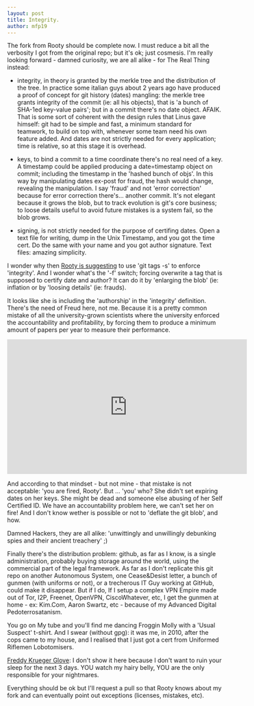 ```yaml
---
layout: post
title: Integrity.
author: mfp19
---
```


The fork from Rooty should be complete now. I must reduce a bit all the verbosity I got from the original repo; 
but it's ok; just cosmesis.
I'm really looking forward - damned curiosity, we are all alike - for The Real Thing instead:

* integrity, in theory is granted by the merkle tree and the distribution of the tree. 
In practice some italian guys about 2 years ago have produced a proof of concept for 
git history (dates) mangling: the merkle tree grants integrity of the commit (ie: all his objects), 
that is 'a bunch of SHA-1ed key-value pairs'; but in a commit there's no date object. AFAIK. 
That is some sort of coherent with the design rules that Linus gave himself: git had to be simple and fast, 
a minimum standard for teamwork, to build on top with, whenever some team need his own feature added. 
And dates are not strictly needed for every application; time is relative, so at this stage it is overhead. 

* keys, to bind a commit to a time coordinate there's no real need of a key. A timestamp could
be applied producing a date=timestamp object on commit; including the timestamp in the 'hashed bunch of objs'.
In this way by manipulating dates ex-post for fraud, the hash would change, revealing the manipulation. 
I say 'fraud' and not 'error correction' because for error correction there's... another commit. 
It's not elegant because it grows the blob, but to track evolution is git's core business; 
to loose details useful to avoid future mistakes is a system fail, so the blob grows.

* signing, is not strictly needed for the purpose of certifing dates. Open a text file for writing, 
dump in the Unix Timestamp, and you got the time cert. Do the same with your name and you got author signature.
Text files: amazing simplicity.

I wonder why then [Rooty is suggesting](http://blog.invisiblethings.org/2015/02/09/my-new-git-based-blog.html) 
to use 'git tags -s' to enforce 'integrity'. And I wonder what's the '-f' switch; forcing overwrite a tag that is supposed
to certify date and author? It can do it by 'enlarging the blob' (ie: inflation or by 'loosing details' (ie: frauds).

It looks like she is including the 'authorship' in the 'integrity' definition. 
There's the need of Freud here, not me.
Because it is a pretty common mistake of all the university-grown scientists where the university
enforced the accountability and profitability, by forcing them to produce a minimum amount of papers per year
to measure their performance.

<iframe width="560" height="315" src="https://www.youtube.com/embed/J6lyURyVz7k" frameborder="0" allowfullscreen>John Oliver's Standardized Testing</iframe>

And according to that mindset - but not mine - that mistake is not acceptable: 'you are fired, Rooty'. 
But ... 'you' who? She didn't set expiring dates on her keys. 
She might be dead and someone else abusing of her Self Certified ID. 
We have an accountability problem here, we can't set her on fire!
And I don't know wether is possible or not to 'deflate the git blob', and how.

Damned Hackers, they are all alike: 'unwittingly and unwillingly debunking spies and their ancient treachery' ;)

Finally there's the distribution problem: github, as far as I know, is a single administration, probably buying 
storage around the world, using the commercial part of the legal framework. As far as I don't replicate this 
git repo on another Autonomous System, one Cease&Desist letter, a bunch of gunmen (with uniforms or not), 
or a trecherous IT Guy working at GitHub, could make it disappear. 
But if I do, If I setup a complex VPN Empire made out of Tor, I2P, Freenet, OpenVPN, CiscoWhatever, etc, 
I get the gunmen at home - ex: Kim.Com, Aaron Swartz, etc - because of my Advanced Digital Pedoterrosatanism.

You go on My tube and you'll find me dancing Froggin Molly with a 'Usual Suspect' t-shirt.
And I swear (without gpg): it was me, in 2010, after the cops came to my house, and I realised that
I just got a cert from Uniformed Riflemen Lobotomisers.

[Freddy Krueger Glove](http://freddykruegersglove.com/): I don't show it here because 
I don't want to ruin your sleep for the next 3 days. YOU watch my hairy belly, 
YOU are the only responsible for your nightmares.

Everything should be ok but I'll request a pull so that Rooty knows about my fork and can eventually 
point out exceptions (licenses, mistakes, etc).

